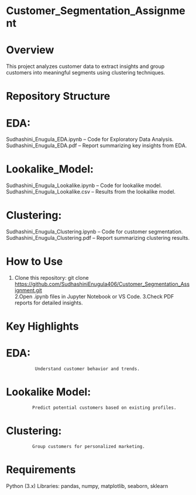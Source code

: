 # Customer_Segmentation_Assignment

# Overview
This project analyzes customer data to extract insights and group customers into meaningful segments using clustering techniques.

# Repository Structure
# EDA:
Sudhashini_Enugula_EDA.ipynb – Code for Exploratory Data Analysis.
Sudhashini_Enugula_EDA.pdf – Report summarizing key insights from EDA.
# Lookalike_Model:
Sudhashini_Enugula_Lookalike.ipynb – Code for lookalike model.
Sudhashini_Enugula_Lookalike.csv – Results from the lookalike model.
# Clustering:
Sudhashini_Enugula_Clustering.ipynb – Code for customer segmentation.
Sudhashini_Enugula_Clustering.pdf – Report summarizing clustering results.

# How to Use
1. Clone this repository:
git clone https://github.com/SudhashiniEnugula406/Customer_Segmentation_Assignment.git  
2.Open .ipynb files in Jupyter Notebook or VS Code.
3.Check PDF reports for detailed insights.

# Key Highlights
# EDA: 
               Understand customer behavior and trends.
# Lookalike Model: 
              Predict potential customers based on existing profiles.
 # Clustering:
              Group customers for personalized marketing.
 
# Requirements
Python (3.x)
Libraries: pandas, numpy, matplotlib, seaborn, sklearn

